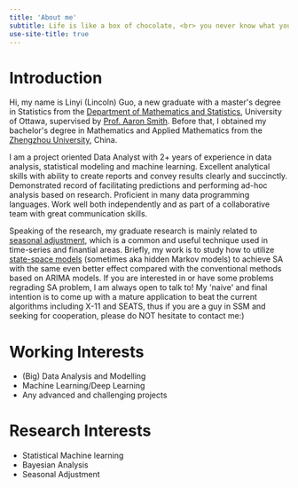 ```yaml
---
title: 'About me'
subtitle: Life is like a box of chocolate, <br> you never know what you're gonna get.
use-site-title: true
---
```


# Introduction

Hi, my name is Linyi (Lincoln) Guo, a new graduate with a master's degree in Statistics from the [Department of Mathematics and Statistics](https://science.uottawa.ca/mathstat/en), University of Ottawa, supervised by [Prof. Aaron Smith](http://aix1.uottawa.ca/~asmi28/). Before that, I obtained my bachelor's degree in Mathematics and Applied Mathematics from the [Zhengzhou University](https://en.wikipedia.org/wiki/Zhengzhou_University), China.

I am a project oriented Data Analyst with 2+ years of experience in data analysis, statistical modeling and machine learning. Excellent analytical skills with ability to create reports and convey results clearly and succinctly. Demonstrated record of facilitating predictions and performing ad-hoc analysis based on research. Proficient in many data programming languages. Work well both independently and as part of a collaborative team with great communication skills.

Speaking of the research, my graduate research is mainly related to [seasonal adjustment](https://en.wikipedia.org/wiki/Seasonal_adjustment), which is a common and useful technique used in time-series and finantial areas. Briefly, my work is to study how to utilize [state-space models](https://en.wikipedia.org/wiki/State-space_representation) (sometimes aka hidden Markov models) to achieve SA with the same even better effect compared with the conventional methods based on ARIMA models. If you are interested in or have some problems regrading SA problem, I am always open to talk to! My 'naive' and final intention is to come up with a mature application to beat the current algorithms including X-11 and SEATS, thus if you are a guy in SSM and seeking for cooperation, please do NOT hesitate to contact me:)

# Working Interests

* (Big) Data Analysis and Modelling
* Machine Learning/Deep Learning
* Any advanced and challenging projects

# Research Interests

* Statistical Machine learning
* Bayesian Analysis
* Seasonal Adjustment
